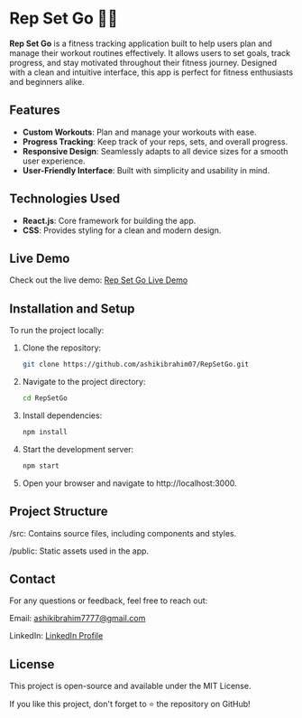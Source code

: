 # Rep Set Go 🏋️‍♂️  

**Rep Set Go** is a fitness tracking application built to help users plan and manage their workout routines effectively. It allows users to set goals, track progress, and stay motivated throughout their fitness journey. Designed with a clean and intuitive interface, this app is perfect for fitness enthusiasts and beginners alike.  

## Features  
- **Custom Workouts**: Plan and manage your workouts with ease.  
- **Progress Tracking**: Keep track of your reps, sets, and overall progress.  
- **Responsive Design**: Seamlessly adapts to all device sizes for a smooth user experience.  
- **User-Friendly Interface**: Built with simplicity and usability in mind.  

## Technologies Used  
- **React.js**: Core framework for building the app.  
- **CSS**: Provides styling for a clean and modern design.  

## Live Demo  
Check out the live demo: [Rep Set Go Live Demo](https://rep-set-go-beta.vercel.app/)  

## Installation and Setup  
To run the project locally:  
1. Clone the repository:  
   ```bash
   git clone https://github.com/ashikibrahim07/RepSetGo.git
   ```
2. Navigate to the project directory:
   ```bash
   cd RepSetGo
   ```
3. Install dependencies:
   ```bash
   npm install
   ```
4. Start the development server:
   ```bash
   npm start
   ```
5. Open your browser and navigate to http://localhost:3000.

## Project Structure
/src: Contains source files, including components and styles.

/public: Static assets used in the app.

## Contact
For any questions or feedback, feel free to reach out:

Email: ashikibrahim7777@gmail.com

LinkedIn: [LinkedIn Profile](https://www.linkedin.com/in/ashik-ibrahim-s/)

## License
This project is open-source and available under the MIT License.

If you like this project, don't forget to ⭐️ the repository on GitHub!
